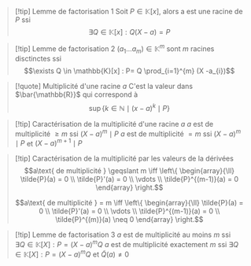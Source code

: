 
> [!tip] Lemme de factorisation 1
> Soit $P \in \mathbb{K}[x]$, alors a est une racine de $P$ ssi
> $$\exists Q \in \mathbb{K}[x] : Q(X-a) = P$$


> [!tip] Lemme de factorisation 2
> $(a_{1}\dots a_{m}) \in \mathbb{K}^{m}$ sont $m$ racines disctinctes ssi
> $$\exists Q \in \mathbb{K}[x] : P= Q \prod_{i=1}^{m} (X -a_{i})$$



> [!quote] Multiplicité d'une racine $a$
> C'est la valeur dans $\bar{\mathbb{R}}$ qui correspond à
> $$\sup \left\{ k \in \mathbb{N} \mid (x-a)^{k} \mid P  \right\}  $$


> [!tip] Caractérisation de la multiplicité d'une racine $a$
> $a$ est de multiplicité $\geqslant m$ ssi $(X-a)^{m} \mid P$
> $a$ est de multiplicité $= m$ ssi $(X-a)^{m} \mid P$ et $(X-a)^{m+1} \mid P$


> [!tip] Caractérisation de la multiplicité par les valeurs de la dérivées
> $$a\text{ de multiplicité } \geqslant m \iff \left\{ \begin{array}{\ll} \tilde{P}(a) = 0 \\ \tilde{P}'(a) = 0 \\ \vdots  \\ \tilde{P}^{(m-1)}(a) = 0 \end{array} \right.$$
>
>$$a\text{ de multiplicité } = m \iff \left\{ \begin{array}{\ll} \tilde{P}(a) = 0 \\ \tilde{P}'(a) = 0 \\ \vdots  \\ \tilde{P}^{(m-1)}(a) = 0 \\ \tilde{P}^{(m)}(a) \neq 0 \end{array} \right.$$



> [!tip] Lemme de factorisation 3
> $a$ est de multiplicité au moins $m$ ssi $\exists Q \in \mathbb{K}[X]: P = (X-a)^{m}Q$
> $a$ est de multiplicité exactement $m$ ssi $\exists Q \in \mathbb{K}[X]: P = (X-a)^{m}Q$ et $\tilde{Q}(a) \neq 0$
